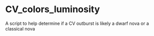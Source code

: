 # CV_colors_luminosity
A script to help determine if a CV outburst is likely a dwarf nova or a classical nova
